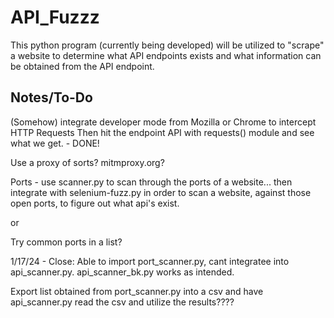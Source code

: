 # API_Fuzzz
This python program (currently being developed) will be utilized to "scrape" a website to determine what API endpoints exists and what information can be obtained
from the API endpoint.

## Notes/To-Do
(Somehow) integrate developer mode from Mozilla or Chrome to intercept HTTP Requests
Then hit the endpoint API with requests() module and see what we get. -  DONE!

Use a proxy of sorts? mitmproxy.org?


Ports - use scanner.py to scan through the ports of a website... then integrate with selenium-fuzz.py in order to scan a website, against those open ports, to figure out what api's exist.

or

Try common ports in a list?

1/17/24 - Close: 
Able to import port_scanner.py, cant integratee into api_scanner.py. api_scanner_bk.py works as intended.

Export list obtained from port_scanner.py into a csv and have api_scanner.py read the csv and utilize the results????